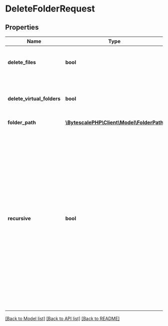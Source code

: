 # DeleteFolderRequest

## Properties

| Name                       | Type                                                       | Description                                                                                                                                                                                                                                                                                                                                                | Notes      |
| -------------------------- | ---------------------------------------------------------- | ---------------------------------------------------------------------------------------------------------------------------------------------------------------------------------------------------------------------------------------------------------------------------------------------------------------------------------------------------------- | ---------- |
| **delete_files**           | **bool**                                                   | If &#x60;true&#x60; then deletes files. Default: true                                                                                                                                                                                                                                                                                                      | [optional] |
| **delete_virtual_folders** | **bool**                                                   | If &#x60;true&#x60; then deletes folder settings. Default: true                                                                                                                                                                                                                                                                                            | [optional] |
| **folder_path**            | [**\BytescalePHP\Client\Model\FolderPath**](FolderPath.md) |                                                                                                                                                                                                                                                                                                                                                            |
| **recursive**              | **bool**                                                   | If &#x60;true&#x60; then deletes files and folder settings that descend &#x60;folderPath&#x60;. If &#x60;false&#x60; then only deletes files that are direct children of &#x60;folderPath&#x60; and only deletes the folder settings of the current folder (if any). Does not delete the folder settings of any child or descendant folders. Default: true | [optional] |

[[Back to Model list]](../../README.md#documentation-for-models) [[Back to API list]](../../README.md#documentation-for-api-endpoints) [[Back to README]](../../README.md)
